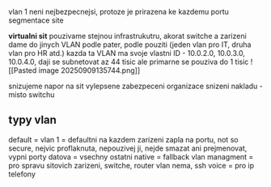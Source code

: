 vlan 1 neni nejbezpecnejsi, protoze je prirazena ke kazdemu portu
segmentace site

**virtualni sit**
pouzivame stejnou infrastrukutru, akorat switche a zarizeni dame do jinych VLAN
podle pater, podle pouziti (jeden vlan pro IT, druha vlan pro HR atd.)
kazda ta VLAN ma svoje vlastni ID - 10.0.2.0, 10.0.3.0, 10.0.4.0, daji se subnetovat
az 44 tisic ale primarne se pouziva do 1 tisic
![[Pasted image 20250909135744.png]]

snizujeme napor na sit
vylepsene zabezpeceni
organizace
snizeni nakladu - misto switchu

## typy vlan
default = vlan 1 = defaultni na kazdem zarizeni zapla na portu, not so secure, nejvic proflaknuta, nepouzivej ji, nejde smazat ani prejmenovat, vypni porty
datova = vsechny ostatni
native = fallback vlan
managment = pro spravu sitovich zarizeni, switche, router vlan nema, ssh
voice = pro ip telefony
